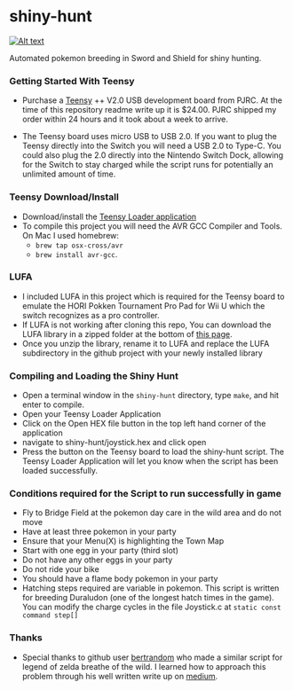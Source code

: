 # shiny-hunt

[![Alt text](https://img.youtube.com/vi/I9DEk7lA5xM/0.jpg)](https://www.youtube.com/watch?v=I9DEk7lA5xM)

Automated pokemon breeding in Sword and Shield for shiny hunting.


### Getting Started With Teensy
* Purchase a [Teensy](https://www.pjrc.com/store/teensypp.html) ++ V2.0 USB development board from PJRC. At the time of this repository readme write up it is $24.00. PJRC shipped my order within 24 hours and it took about a week to arrive.

* The Teensy board uses micro USB to USB 2.0. If you want to plug the Teensy directly into the Switch you will need a USB 2.0 to Type-C. You could also plug the 2.0 directly into the Nintendo Switch Dock, allowing for the Switch to stay charged while the script runs for potentially an unlimited amount of time.

### Teensy Download/Install
* Download/install the [Teensy Loader application](https://www.pjrc.com/teensy/loader.html)
* To compile this project you will need the AVR GCC Compiler and Tools. On Mac I used homebrew:
  * `brew tap osx-cross/avr`
  * `brew install avr-gcc`.

### LUFA
* I included LUFA in this project which is required for the Teensy board to emulate the HORI Pokken Tournament Pro Pad for Wii U which the switch recognizes as a pro controller.
* If LUFA is not working after cloning this repo, You can download the LUFA library in a zipped folder at the bottom of [this page](http://www.fourwalledcubicle.com/LUFA.php).
* Once you unzip the library, rename it to LUFA and replace the LUFA subdirectory in the github project with your newly installed library

### Compiling and Loading the Shiny Hunt
* Open a terminal window in the `shiny-hunt` directory, type `make`, and hit enter to compile.
* Open your Teensy Loader Application
* Click on the Open HEX file button in the top left hand corner of the application
* navigate to shiny-hunt/joystick.hex and click open
* Press the button on the Teensy board to load the shiny-hunt script. The Teensy Loader Application will let you know when the script has been loaded successfully.

### Conditions required for the Script to run successfully in game
* Fly to Bridge Field at the pokemon day care in the wild area and do not move
* Have at least three pokemon in your party
* Ensure that your Menu(X) is highlighting the Town Map 
* Start with one egg in your party (third slot)
* Do not have any other eggs in your party
* Do not ride your bike
* You should have a flame body pokemon in your party
* Hatching steps required are variable in pokemon. This script is written for breeding Duraludon (one of the longest hatch times in the game). You can modify the charge cycles in the file Joystick.c at `static const command step[]`

### Thanks
* Special thanks to github user [bertrandom](https://github.com/bertrandom/snowball-thrower) who made a similar script for legend of zelda breathe of the wild. I learned how to approach this problem through his well written write up on [medium](https://medium.com/@bertrandom/automating-zelda-3b37127e24c8).
